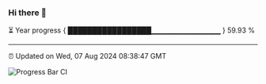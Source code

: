 ### Hi there 👋

⏳ Year progress { █████████████████▁▁▁▁▁▁▁▁▁▁▁▁▁ } 59.93 %

---

⏰ Updated on Wed, 07 Aug 2024 08:38:47 GMT

![Progress Bar CI](https://github.com/IshwaranRudhara/GIT-ACTION/workflows/Progress%20Bar%20CI/badge.svg)
